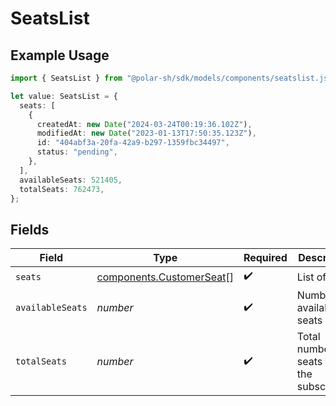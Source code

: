 # SeatsList

## Example Usage

```typescript
import { SeatsList } from "@polar-sh/sdk/models/components/seatslist.js";

let value: SeatsList = {
  seats: [
    {
      createdAt: new Date("2024-03-24T00:19:36.102Z"),
      modifiedAt: new Date("2023-01-13T17:50:35.123Z"),
      id: "404abf3a-20fa-42a9-b297-1359fbc34497",
      status: "pending",
    },
  ],
  availableSeats: 521405,
  totalSeats: 762473,
};
```

## Fields

| Field                                                                | Type                                                                 | Required                                                             | Description                                                          |
| -------------------------------------------------------------------- | -------------------------------------------------------------------- | -------------------------------------------------------------------- | -------------------------------------------------------------------- |
| `seats`                                                              | [components.CustomerSeat](../../models/components/customerseat.md)[] | :heavy_check_mark:                                                   | List of seats                                                        |
| `availableSeats`                                                     | *number*                                                             | :heavy_check_mark:                                                   | Number of available seats                                            |
| `totalSeats`                                                         | *number*                                                             | :heavy_check_mark:                                                   | Total number of seats for the subscription                           |